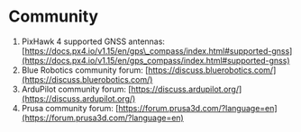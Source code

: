 # Community

1. PixHawk 4 supported GNSS antennas: [https://docs.px4.io/v1.15/en/gps\_compass/index.html#supported-gnss](https://docs.px4.io/v1.15/en/gps_compass/index.html#supported-gnss)
2. Blue Robotics community forum: [https://discuss.bluerobotics.com/](https://discuss.bluerobotics.com/)
3. ArduPilot community forum: [https://discuss.ardupilot.org/](https://discuss.ardupilot.org/)
4. Prusa community forum: [https://forum.prusa3d.com/?language=en](https://forum.prusa3d.com/?language=en)
